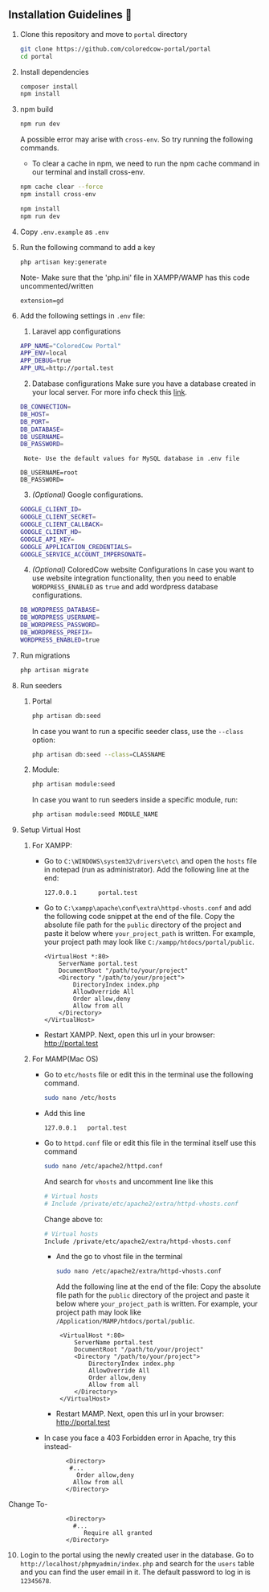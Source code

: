 ## Installation Guidelines :rocket:

1. Clone this repository and move to `portal` directory
   ```sh
   git clone https://github.com/coloredcow-portal/portal
   cd portal
   ```

2. Install dependencies
   ```sh
   composer install
   npm install
   ```

3. npm build
   ```sh
   npm run dev
   ```
    A possible error may arise with `cross-env`. So try running the following commands.
   - To clear a cache in npm, we need to run the npm cache command in our terminal and install cross-env.
   ```sh
   npm cache clear --force
   npm install cross-env
   
   npm install
   npm run dev
   ```


4. Copy `.env.example` as `.env`


5. Run the following command to add a key
   ```sh
   php artisan key:generate
   ```
   Note- Make sure that the 'php.ini' file in XAMPP/WAMP has this code uncommented/written


    `extension=gd`


6. Add the following settings in `.env` file:
    1. Laravel app configurations
    ```sh
    APP_NAME="ColoredCow Portal"
    APP_ENV=local
    APP_DEBUG=true
    APP_URL=http://portal.test
    ```

    2. Database configurations
     Make sure you have a database created in your local server. For more info check this [link](https://www.youtube.com/watch?v=4geOENi3--M).

    ```sh
    DB_CONNECTION=
    DB_HOST=
    DB_PORT=
    DB_DATABASE=
    DB_USERNAME=
    DB_PASSWORD=
    ```
        Note- Use the default values for MySQL database in .env file
    ```
    DB_USERNAME=root
    DB_PASSWORD=
    ```

    3. _(Optional)_ Google configurations.
    ```sh
    GOOGLE_CLIENT_ID=
    GOOGLE_CLIENT_SECRET=
    GOOGLE_CLIENT_CALLBACK=
    GOOGLE_CLIENT_HD=
    GOOGLE_API_KEY=
    GOOGLE_APPLICATION_CREDENTIALS=
    GOOGLE_SERVICE_ACCOUNT_IMPERSONATE=
    ```

    4. _(Optional)_ ColoredCow website Configurations
    In case you want to use website integration functionality, then you need to enable `WORDPRESS_ENABLED` as `true` and add wordpress database configurations.

    ```sh
    DB_WORDPRESS_DATABASE=
    DB_WORDPRESS_USERNAME=
    DB_WORDPRESS_PASSWORD=
    DB_WORDPRESS_PREFIX=
    WORDPRESS_ENABLED=true
    ```

8. Run migrations
    ```sh
    php artisan migrate
    ```

9. Run seeders
    1. Portal
        ```sh
        php artisan db:seed
        ```
        In case you want to run a specific seeder class, use the ```--class``` option:
        ```sh
        php artisan db:seed --class=CLASSNAME
        ```
    2. Module:
        ```sh
        php artisan module:seed
        ```
        In case you want to run seeders inside a specific module, run:
        ```sh
        php artisan module:seed MODULE_NAME
        ```

10. Setup Virtual Host
     1. For XAMPP:
         - Go to `C:\WINDOWS\system32\drivers\etc\` and open the `hosts` file in notepad (run as administrator). Add the following line at the end:
             ```
             127.0.0.1      portal.test
             ```

         - Go to `C:\xampp\apache\conf\extra\httpd-vhosts.conf` and add the following code snippet at the end of the file. Copy the absolute file path for the `public` directory of the project and paste it below where `your_project_path` is written. For example, your project path may look like `C:/xampp/htdocs/portal/public`.
             ```apacheconf
             <VirtualHost *:80>
                 ServerName portal.test
                 DocumentRoot "/path/to/your/project"
                 <Directory "/path/to/your/project">
                     DirectoryIndex index.php
                     AllowOverride All
                     Order allow,deny
                     Allow from all
                 </Directory>
             </VirtualHost>
             ```
         - Restart XAMPP. Next, open this url in your browser: http://portal.test
    
     2. For MAMP(Mac OS)
         - Go to `etc/hosts` file or edit this in the terminal use the following command.
             ```sh
             sudo nano /etc/hosts
             ```
         - Add this line 
             ```
             127.0.0.1   portal.test
             ```

         - Go to `httpd.conf` file or edit this file in the terminal itself use this command
             ```sh
             sudo nano /etc/apache2/httpd.conf
             ```
             And search for `vhosts` and uncomment line like this
             ```sh
             # Virtual hosts
             # Include /private/etc/apache2/extra/httpd-vhosts.conf
             ```
             Change above to:
             ```sh
             # Virtual hosts
             Include /private/etc/apache2/extra/httpd-vhosts.conf
             ```
           - And the go to vhost file in the terminal 
             ```sh
             sudo nano /etc/apache2/extra/httpd-vhosts.conf
             ```
             Add the following line at the end of the file: 
             Copy the absolute file path for the `public` directory of the project and paste it below where `your_project_path` is written. For example, your project path may look like `/Application/MAMP/htdocs/portal/public`.

             ```apacheconf
              <VirtualHost *:80>
                  ServerName portal.test
                  DocumentRoot "/path/to/your/project"
                  <Directory "/path/to/your/project">
                      DirectoryIndex index.php
                      AllowOverride All
                      Order allow,deny
                      Allow from all
                  </Directory>
              </VirtualHost>
             ```
           - Restart MAMP. Next, open this url in your browser: http://portal.test

        - In case you face a 403 Forbidden error in Apache, try this instead-


                    <Directory>
                     #...
                       Order allow,deny
                      Allow from all
                    </Directory>

Change To-


                    <Directory>
                      #...
                         Require all granted
                    </Directory>


10. Login to the portal using the newly created user in the database. Go to `http://localhost/phpmyadmin/index.php` and search for the `users` table and you can find the user email in it. The default password to log in is `12345678`.
